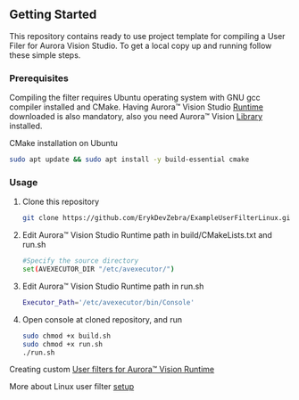 
<!-- GETTING STARTED -->
## Getting Started
This repository contains ready to use project template for compiling a User Filer for Aurora Vision Studio.
To get a local copy up and running follow these simple steps.

### Prerequisites
Compiling the filter requires Ubuntu operating system with GNU gcc compiler installed and CMake. 
Having Aurora™ Vision Studio [Runtime](https://www.adaptive-vision.com/en/user_area/download/) downloaded is also mandatory, also you need Aurora™ Vision [Library](https://www.adaptive-vision.com/en/user_area/download/) installed.

CMake installation on Ubuntu
```bash
sudo apt update && sudo apt install -y build-essential cmake
```

### Usage
1. Clone this repository
   ```bash
   git clone https://github.com/ErykDevZebra/ExampleUserFilterLinux.git
   ```

2. Edit Aurora™ Vision Studio Runtime path in build/CMakeLists.txt and run.sh
   ```bash
   #Specify the source directory
   set(AVEXECUTOR_DIR "/etc/avexecutor/")
   ```
   
3. Edit Aurora™ Vision Studio Runtime path in run.sh
   ```bash
   Executor_Path='/etc/avexecutor/bin/Console'
   ```
   
4. Open console at cloned repository, and run
   ```bash
   sudo chmod +x build.sh
   sudo chmod +x run.sh
   ./run.sh
   ```

Creating custom [User filters for Aurora™ Vision Runtime](https://docs.adaptive-vision.com/current/studio/extensibility/CreatingUserFilters.html#struct)

More about Linux user filter [setup](https://docs.adaptive-vision.com/5.5/avl/getting_started/UserFilterOnLinux.html)
